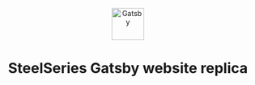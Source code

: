 <p align="center">
  <a href="https://steelseries.totominc.io/">
    <img alt="Gatsby" src="https://media.steelseriescdn.com/filer_public/c2/ec/c2ec1dd9-fb85-41f0-8517-7dd79aca81a3/ss_logo_icon_001.png" width="64" />
  </a>
</p>

<h1 align="center">
  SteelSeries Gatsby website replica
</h1>
